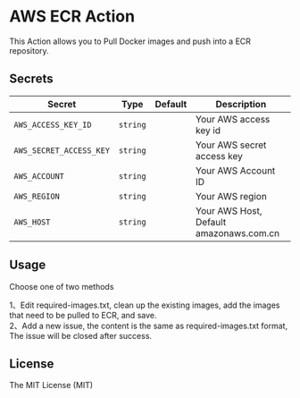 # AWS ECR Action

This Action allows you to Pull Docker images and push into a ECR repository.

## Secrets
| Secret | Type | Default | Description |
|-----------|------|---------|-------------|
| `AWS_ACCESS_KEY_ID` | `string` | | Your AWS access key id |
| `AWS_SECRET_ACCESS_KEY` | `string` | | Your AWS secret access key |
| `AWS_ACCOUNT` | `string` | | Your AWS Account ID |
| `AWS_REGION` | `string` | | Your AWS region |
| `AWS_HOST` | `string` | | Your AWS Host, Default amazonaws.com.cn|

## Usage
Choose one of two methods  
  
1、Edit required-images.txt, clean up the existing images, add the images that need to be pulled to ECR, and save.  
2、Add a new issue, the content is the same as required-images.txt format, The issue will be closed after success.  
## License
The MIT License (MIT)
